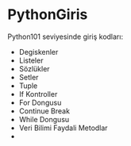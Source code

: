 # PythonGiris
Python101 seviyesinde giriş kodları:
- Degiskenler
- Listeler
- Sözlükler
- Setler
- Tuple
- If Kontroller
- For Dongusu
- Continue Break
- While Dongusu
- Veri Bilimi Faydali Metodlar
- 
